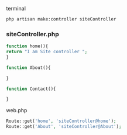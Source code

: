
terminal
```cmd
php artisan make:controller siteController

```


###  siteController.php

```php 
function home(){
return "I am Site controller ";
}

function About(){

}

function Contact(){

}
```

web.php
```php
Route::get('home', 'siteController@home');
Route::get('About', 'siteController@About');

```

